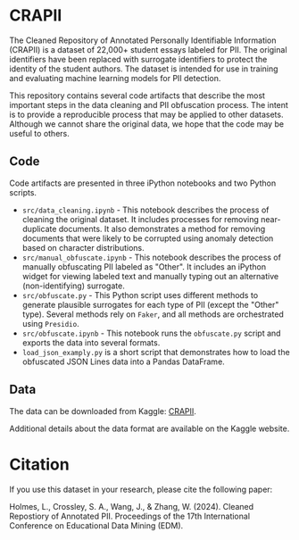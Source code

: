 # CRAPII
The Cleaned Repository of Annotated Personally Identifiable Information (CRAPII) is a dataset of 22,000+ student essays labeled for PII. The original identifiers have been replaced with surrogate identifiers to protect the identity of the student authors. The dataset is intended for use in training and evaluating machine learning models for PII detection.

This repository contains several code artifacts that describe the most important steps in the data cleaning and PII obfuscation process. The intent is to provide a reproducible process that may be applied to other datasets. Although we cannot share the original data, we hope that the code may be useful to others.

## Code

Code artifacts are presented in three iPython notebooks and two Python scripts.

- `src/data_cleaning.ipynb` - This notebook describes the process of cleaning the original dataset. It includes processes for removing near-duplicate documents. It also demonstrates a method for removing documents that were likely to be corrupted using anomaly detection based on character distributions.
- `src/manual_obfuscate.ipynb` - This notebook describes the process of manually obfuscating PII labeled as "Other". It includes an iPython widget for viewing labeled text and manually typing out an alternative (non-identifying) surrogate.
- `src/obfuscate.py` - This Python script uses different methods to generate plausible surrogates for each type of PII (except the "Other" type). Several methods rely on `Faker`, and all methods are orchestrated using `Presidio`.
- `src/obfuscate.ipynb` - This notebook runs the `obfuscate.py` script and exports the data into several formats.
- `load_json_examply.py` is a short script that demonstrates how to load the obfuscated JSON Lines data into a Pandas DataFrame.

## Data

The data can be downloaded from Kaggle: [CRAPII](https://www.kaggle.com/datasets/langdonholmes/cleaned-repository-of-annotated-pii).

Additional details about the data format are available on the Kaggle website.

# Citation

If you use this dataset in your research, please cite the following paper:

Holmes, L., Crossley, S. A., Wang, J., & Zhang, W. (2024). Cleaned Repostiory of Annotated PII. Proceedings of the 17th International Conference on Educational Data Mining (EDM).



